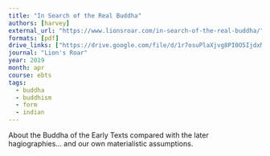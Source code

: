 ```yaml
---
title: "In Search of the Real Buddha"
authors: [harvey]
external_url: "https://www.lionsroar.com/in-search-of-the-real-buddha/"
formats: [pdf]
drive_links: ["https://drive.google.com/file/d/1r7osuPlaXjvg8PI0O5IjdxMoDg9togLU/view?usp=drivesdk"]
journal: "Lion's Roar"
year: 2019
month: apr
course: ebts
tags:
  - buddha
  - buddhism
  - form
  - indian
---
```


About the Buddha of the Early Texts compared with the later hagiographies… and our own materialistic assumptions.
